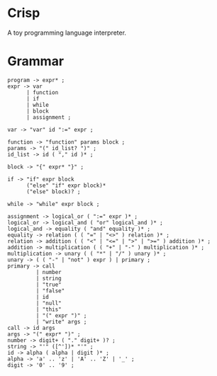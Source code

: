 # Crisp
A toy programming language interpreter.

# Grammar

    program -> expr* ;
    expr -> var
          | function
          | if
          | while
          | block
          | assignment ;

    var -> "var" id ":=" expr ;

    function -> "function" params block ;
    params -> "(" id_list? ")" ;
    id_list -> id ( "," id )* ;

    block -> "{" expr* "}" ;

    if -> "if" expr block
          ("else" "if" expr block)*
          ("else" block)? ;

    while -> "while" expr block ;

    assignment -> logical_or ( ":=" expr )* ;
    logical_or -> logical_and ( "or" logical_and )* ;
    logical_and -> equality ( "and" equality )* ;
    equality -> relation ( ( "=" | "<>" ) relation )* ;
    relation -> addition ( ( "<" | "<=" | ">" | ">=" ) addition )* ;
    addition -> multiplication ( ( "+" | "-" ) multiplication )* ;
    multiplication -> unary ( ( "*" | "/" ) unary )* ;
    unary -> ( ( "-" | "not" ) expr ) | primary ;
    primary -> call
             | number
             | string
             | "true"
             | "false"
             | id
             | "null"
             | "this"
             | "(" expr ")" ;
             | "write" args ;
    call -> id args
    args -> "(" expr* ")" ;
    number -> digit+ ( "." digit+ )? ;
    string -> "'" ([^'])* "'" ;
    id -> alpha ( alpha | digit )* ;
    alpha -> 'a' .. 'z' | 'A' .. 'Z' | '_' ;
    digit -> '0' .. '9' ;
